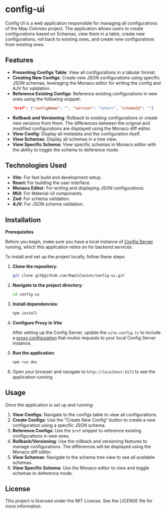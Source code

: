# config-ui

Config UI is a web application responsible for managing all configurations  of the Map Colonies project. The application allows users to create configurations based on Schemas, view them in a table, create new configurations, roll back to existing ones, and create new configurations from existing ones.

## Features

- **Presenting Configs Table**: View all configurations in a tabular format.
- **Creating New Configs**: Create new JSON configurations using specific JSON schemas, leveraging the Monaco editor for writing the config and AJV for validation.
- **Reference Existing Configs**: Reference existing configurations in new ones using the following snippet:
  ```json
  "$ref": {"configName": "", "version": "latest", "schemaId": ""}
  ```
- **Rollback and Versioning**: Rollback to existing configurations or create new versions from them. The differences between the original and modified configurations are displayed using the Monaco diff editor.
- **View Config**: Display all metadata and the configuration itself.
- **View Schemas**: Display all schemas in a tree view.
- **View Specific Schema**: View specific schemas in Monaco editor with the ability to toggle the schema to deference mode.

## Technologies Used

- **Vite**: For fast build and development setup.
- **React**: For building the user interface.
- **Monaco Editor**: For writing and displaying JSON configurations.
- **MUI**: For Material-UI components.
- **Zod**: For schema validation.
- **AJV**: For JSON schema validation.

## Installation

**Prerequisites**

Before you begin, make sure you have a local instance of [Config Server](https://github.com/MapColonies/config-server) running, which this application relies on for backend services.

To install and set up the project locally, follow these steps:

1. **Clone the repository**:
   ```sh
   git clone git@github.com:MapColonies/config-ui.git
   ```
2. **Navigate to the project directory**:
   ```sh
   cd config-ui
   ```
3. **Install dependencies**:
   ```sh
   npm install
   ```

4. **Configure Proxy in Vite**

   After setting up the Config Server, update the `vite.config.ts` to include a [proxy configuration](https://vitejs.dev/config/server-options#server-proxy) that routes requests to your local Config Server instance.

5. **Run the application**:
   ```sh
   npm run dev
   ```
6. Open your browser and navigate to `http://localhost:5173` to see the application running.

## Usage

Once the application is set up and running:

1. **View Configs**: Navigate to the configs table to view all configurations.
2. **Create Configs**: Use the "Create New Config" button to create a new configuration using a specific JSON schema.
3. **Reference Configs**: Use the `$ref` snippet to reference existing configurations in new ones.
4. **Rollback/Versioning**: Use the rollback and versioning features to manage configurations. The differences will be displayed using the Monaco diff editor.
5. **View Schemas**: Navigate to the schema tree view to see all available schemas.
6. **View Specific Schema**: Use the Monaco editor to view and toggle schemas to deference mode.

## License

This project is licensed under the MIT License. See the LICENSE file for more information.
